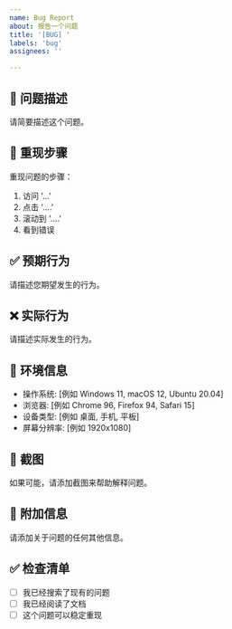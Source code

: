 ```yaml
---
name: Bug Report
about: 报告一个问题
title: '[BUG] '
labels: 'bug'
assignees: ''

---
```


## 🐛 问题描述
请简要描述这个问题。

## 🔄 重现步骤
重现问题的步骤：
1. 访问 '...'
2. 点击 '....'
3. 滚动到 '....'
4. 看到错误

## ✅ 预期行为
请描述您期望发生的行为。

## ❌ 实际行为
请描述实际发生的行为。

## 📱 环境信息
- 操作系统: [例如 Windows 11, macOS 12, Ubuntu 20.04]
- 浏览器: [例如 Chrome 96, Firefox 94, Safari 15]
- 设备类型: [例如 桌面, 手机, 平板]
- 屏幕分辨率: [例如 1920x1080]

## 📸 截图
如果可能，请添加截图来帮助解释问题。

## 📝 附加信息
请添加关于问题的任何其他信息。

## ✅ 检查清单
- [ ] 我已经搜索了现有的问题
- [ ] 我已经阅读了文档
- [ ] 这个问题可以稳定重现
